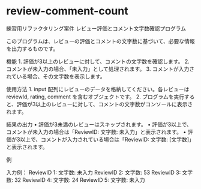 # review-comment-count
練習用リファクタリング案件
レビュー評価とコメント文字数確認プログラム

このプログラムは、レビューの評価とコメントの文字数に基づいて、必要な情報を出力するものです。

機能
	1.	評価が3以上のレビューに対して、コメントの文字数を確認します。
	2.	コメントが未入力の場合、「未入力」として処理されます。
	3.	コメントが入力されている場合、その文字数を表示します。

使用方法
	1.	input 配列にレビューのデータを格納してください。各レビューは reviewId, rating, comment を含むオブジェクトです。
	2.	プログラムを実行すると、評価が3以上のレビューに対して、コメントの文字数がコンソールに表示されます。

結果の出力
	•	評価が3未満のレビューはスキップされます。
	•	評価が3以上で、コメントが未入力の場合は「ReviewID: 文字数: 未入力」と表示されます。
	•	評価が3以上で、コメントが入力されている場合は「ReviewID: 文字数: [文字数]」と表示されます。

例

入力例：
ReviewID 1: 文字数: 未入力
ReviewID 2: 文字数: 53
ReviewID 3: 文字数: 32
ReviewID 4: 文字数: 24
ReviewID 5: 文字数: 未入力
